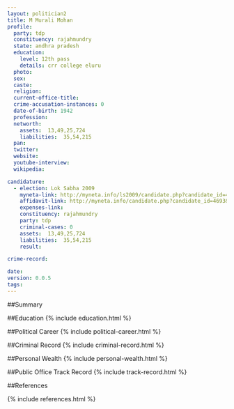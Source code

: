 ```yaml
---
layout: politician2
title: M Murali Mohan
profile: 
  party: tdp
  constituency: rajahmundry
  state: andhra pradesh
  education: 
    level: 12th pass
    details: crr college eluru
  photo: 
  sex: 
  caste: 
  religion: 
  current-office-title: 
  crime-accusation-instances: 0
  date-of-birth: 1942
  profession: 
  networth: 
    assets:  13,49,25,724
    liabilities:  35,54,215
  pan: 
  twitter: 
  website: 
  youtube-interview: 
  wikipedia: 

candidature: 
  - election: Lok Sabha 2009
    myneta-link: http://myneta.info/ls2009/candidate.php?candidate_id=4693
    affidavit-link: http://myneta.info/candidate.php?candidate_id=4693&scan=original
    expenses-link: 
    constituency: rajahmundry 
    party: tdp
    criminal-cases: 0
    assets:  13,49,25,724
    liabilities:  35,54,215
    result:  

crime-record: 

date: 
version: 0.0.5
tags: 
---
```

##Summary


##Education
{% include education.html %}


##Political Career
{% include political-career.html %}


##Criminal Record
{% include criminal-record.html %}


##Personal Wealth
{% include personal-wealth.html %}


##Public Office Track Record
{% include track-record.html %}


##References


{% include references.html %}